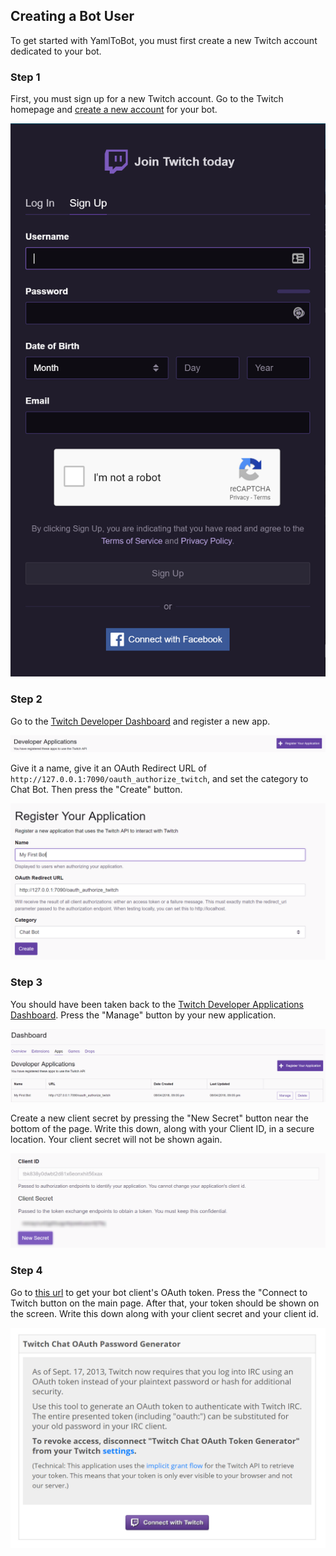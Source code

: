 ## Creating a Bot User

To get started with YamlToBot, you must first create a new Twitch account dedicated to your bot.

### Step 1

First, you must sign up for a new Twitch account. Go to the Twitch homepage and [create a new account](https://www.twitch.tv/signup) for your bot.

![Twitch Signup](wikicontent/^images/twitch/Creating-a-Bot-User-1.png)

### Step 2

Go to the [Twitch Developer Dashboard](https://glass.twitch.tv/console/apps/create) and register a new app. 

![Twitch Developer Dashboard](wikicontent/^images/twitch/Creating-a-Bot-User-2.1.png)

Give it a name, give it an OAuth Redirect URL of ```http://127.0.0.1:7090/oauth_authorize_twitch```, and set the category to Chat Bot. Then press the "Create" button.

![Register a new Application](wikicontent/^images/twitch/Creating-a-Bot-User-2.2.png)

### Step 3

You should have been taken back to the [Twitch Developer Applications Dashboard](https://glass.twitch.tv/console/apps). Press the "Manage" button by your new application.

![Twitch Developer Application Dashboard](wikicontent/^images/twitch/Creating-a-Bot-User-3.1.png)

Create a new client secret by pressing the "New Secret" button near the bottom of the page. Write this down, along with your Client ID, in a secure location. Your client secret will not be shown again.

![Twitch Client Secret](wikicontent/^images/twitch/Creating-a-Bot-User-3.2.png)

### Step 4

Go to [this url](http://twitchapps.com/tmi/) to get your bot client's OAuth token. Press the "Connect to Twitch button on the main page. After that, your token should be shown on the screen. Write this down along with your client secret and your client id.

![OAuth Token Generator](wikicontent/^images/twitch/Creating-a-Bot-User-4.png)
